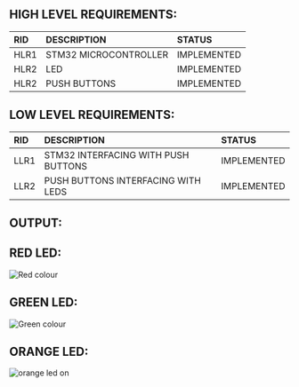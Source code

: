 ## HIGH LEVEL REQUIREMENTS:

|RID|DESCRIPTION|STATUS|
|:--|:----------|:-----|
|HLR1|STM32 MICROCONTROLLER|IMPLEMENTED|
|HLR2|LED |IMPLEMENTED|
|HLR2|PUSH BUTTONS|IMPLEMENTED|


## LOW LEVEL REQUIREMENTS:

|RID|DESCRIPTION|STATUS|
|:--|:----------|:-----|
|LLR1|STM32 INTERFACING WITH PUSH BUTTONS|IMPLEMENTED|
|LLR2|PUSH BUTTONS INTERFACING WITH LEDS|IMPLEMENTED|

## OUTPUT:

## RED LED:
![Red colour](https://user-images.githubusercontent.com/101783839/168415746-09b350d9-d29c-416f-af6a-a625e6524988.png)

## GREEN LED:
![Green colour](https://user-images.githubusercontent.com/101783839/168415765-fb8e202e-4d1c-49b3-88d6-67fada53f5dd.png)

## ORANGE LED:
![orange led on](https://user-images.githubusercontent.com/101783839/168415782-5f5fad49-968c-48c6-93d0-76d86c0fa159.png)
